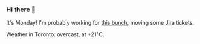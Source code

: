 ### Hi there :wave:

It's Monday! I'm probably working for [this bunch](https://github.com/kohofinancial), moving some Jira tickets.

Weather in Toronto: overcast, at +21°C.
